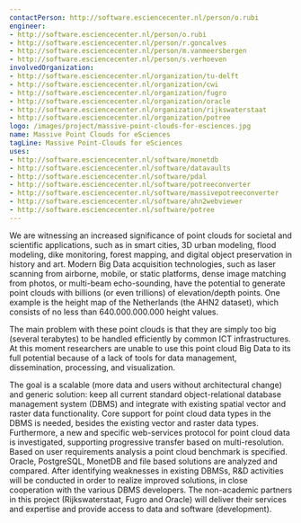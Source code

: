 ```yaml
---
contactPerson: http://software.esciencecenter.nl/person/o.rubi
engineer:
- http://software.esciencecenter.nl/person/o.rubi
- http://software.esciencecenter.nl/person/r.goncalves
- http://software.esciencecenter.nl/person/m.vanmeersbergen
- http://software.esciencecenter.nl/person/s.verhoeven
involvedOrganization:
- http://software.esciencecenter.nl/organization/tu-delft
- http://software.esciencecenter.nl/organization/cwi
- http://software.esciencecenter.nl/organization/fugro
- http://software.esciencecenter.nl/organization/oracle
- http://software.esciencecenter.nl/organization/rijkswaterstaat
- http://software.esciencecenter.nl/organization/potree
logo: /images/project/massive-point-clouds-for-esciences.jpg
name: Massive Point Clouds for eSciences
tagLine: Massive Point-Clouds for eSciences
uses:
- http://software.esciencecenter.nl/software/monetdb
- http://software.esciencecenter.nl/software/datavaults
- http://software.esciencecenter.nl/software/pdal
- http://software.esciencecenter.nl/software/potreeconverter
- http://software.esciencecenter.nl/software/massivepotreeconverter
- http://software.esciencecenter.nl/software/ahn2webviewer
- http://software.esciencecenter.nl/software/potree
---
```

We are witnessing an increased significance of point clouds for societal and scientific applications, such as in smart cities, 3D urban modeling, flood modeling, dike monitoring, forest mapping, and digital object preservation in history and art. Modern Big Data acquisition technologies, such as laser scanning from airborne, mobile, or static platforms, dense image matching from photos, or multi-beam echo-sounding, have the potential to generate point clouds with billions (or even trillions) of elevation/depth points. One example is the height map of the Netherlands (the  AHN2 dataset), which consists of no less than 640.000.000.000 height values.

The main problem with these point clouds is that they are simply too big (several terabytes) to be handled efficiently by common ICT infrastructures. At this moment researchers are unable to use this point cloud Big Data to its full potential because of a lack of tools for data management, dissemination, processing, and visualization.

The goal is a scalable (more data and users without architectural change) and generic solution: keep all current standard object-relational database management system (DBMS) and integrate with existing spatial vector and raster data functionality. Core support for point cloud data types in the DBMS is needed, besides the existing vector and raster data types. Furthermore, a new and specific web-services protocol for point cloud data is investigated, supporting progressive transfer based on multi-resolution. Based on user requirements analysis a point cloud benchmark is specified. Oracle, PostgreSQL, MonetDB and file based solutions are analyzed and compared. After identifying weaknesses in existing DBMSs, R&D activities will be conducted in order to realize improved solutions, in close cooperation with the various DBMS developers. The non-academic partners in this project (Rijkswaterstaat, Fugro and Oracle) will deliver their services and expertise and provide access to data and software (development).
